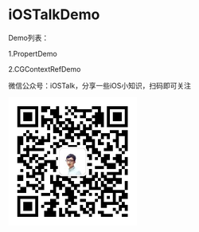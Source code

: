 # iOSTalkDemo


Demo列表：

1.PropertDemo

2.CGContextRefDemo

微信公众号：iOSTalk，分享一些iOS小知识，扫码即可关注

![image](https://github.com/iostalks/iOSTalkDemo/blob/master/订阅号二维码.jpg)